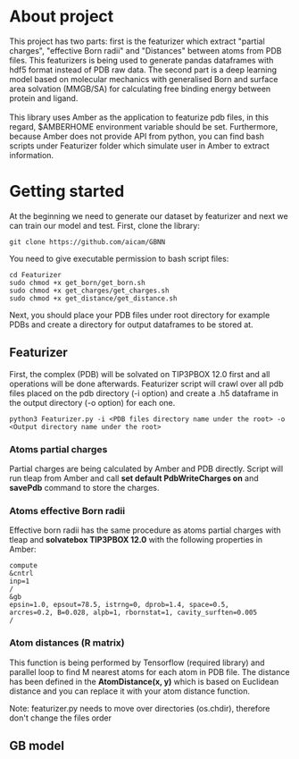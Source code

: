 # About project
This project has two parts: first is the featurizer which extract "partial charges", "effective Born radii" and "Distances" between atoms from PDB files.
This featurizers is being used to generate pandas dataframes with hdf5 format instead of PDB raw data. The second part is a deep learning model based on 
molecular mechanics with generalised Born and surface area solvation (MMGB/SA) for calculating free binding energy between protein and ligand. <br><br>
This library uses Amber as the application to featurize pdb files, in this regard, $AMBERHOME environment variable should be set. Furthermore, because Amber does not 
provide API from python, you can find bash scripts under Featurizer folder which simulate user in Amber to extract information.

# Getting started
At the beginning we need to generate our dataset by featurizer and next we can train our model and test.
First, clone the library:
```SH
git clone https://github.com/aicam/GBNN
```
You need to give executable permission to bash script files:
```SH
cd Featurizer
sudo chmod +x get_born/get_born.sh
sudo chmod +x get_charges/get_charges.sh
sudo chmod +x get_distance/get_distance.sh
```
Next, you should place your PDB files under root directory for example PDBs and create a directory for output dataframes to be stored at.
## Featurizer
First, the complex (PDB) will be solvated on TIP3PBOX 12.0 first and all operations will be done afterwards.
Featurizer script will crawl over all pdb files placed on the pdb directory (-i option) and create a .h5 dataframe in the output directory (-o option) for each one.
```SH
python3 Featurizer.py -i <PDB files directory name under the root> -o <Output directory name under the root>
```
### Atoms partial charges
Partial charges are being calculated by Amber and PDB directly. Script will run tleap from Amber and call <b>set default PdbWriteCharges on</b> and <b>savePdb</b> 
command to store the charges.

### Atoms effective Born radii
Effective born radii has the same procedure as atoms partial charges with tleap and <b>solvatebox TIP3PBOX 12.0</b> with the following properties in Amber:
```
compute
&cntrl
inp=1
/
&gb
epsin=1.0, epsout=78.5, istrng=0, dprob=1.4, space=0.5,
arcres=0.2, B=0.028, alpb=1, rbornstat=1, cavity_surften=0.005
/

```
### Atom distances (R matrix)
This function is being performed by Tensorflow (required library) and parallel loop to find M nearest atoms for each atom in PDB file. The distance has been
defined in the <b>AtomDistance(x, y)</b> which is based on Euclidean distance and you can replace it with your atom distance function.

Note: featurizer.py needs to move over directories (os.chdir), therefore don't change the files order

## GB model
